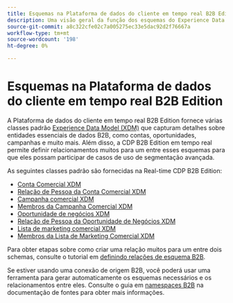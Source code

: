```yaml
---
title: Esquemas na Plataforma de dados do cliente em tempo real B2B Edition
description: Uma visão geral da função dos esquemas do Experience Data Model (XDM) na Plataforma de dados do cliente em tempo real B2B Edition.
source-git-commit: a8c322cfe02c7a005275ec33e5dac92d2f76667a
workflow-type: tm+mt
source-wordcount: '198'
ht-degree: 0%

---
```


# Esquemas na Plataforma de dados do cliente em tempo real B2B Edition

A Plataforma de dados do cliente em tempo real B2B Edition fornece várias classes padrão [Experience Data Model (XDM)](../../xdm/schema/composition.md#class) que capturam detalhes sobre entidades essenciais de dados B2B, como contas, oportunidades, campanhas e muito mais. Além disso, a CDP B2B Edition em tempo real permite definir relacionamentos muitos para um entre esses esquemas para que eles possam participar de casos de uso de segmentação avançada.

As seguintes classes padrão são fornecidas na Real-time CDP B2B Edition:

* [Conta Comercial XDM](../../xdm/classes/b2b/business-account.md)
* [Relação de Pessoa da Conta Comercial XDM](../../xdm/classes/b2b/business-account-person-relation.md)
* [Campanha comercial XDM](../../xdm/classes/b2b/business-campaign.md)
* [Membros da Campanha Comercial XDM](../../xdm/classes/b2b/business-campaign-members.md)
* [Oportunidade de negócios XDM](../../xdm/classes/b2b/business-opportunity.md)
* [Relação de Pessoa da Oportunidade de Negócios XDM](../../xdm/classes/b2b/business-opportunity-person-relation.md)
* [Lista de marketing comercial XDM](../../xdm/classes/b2b/business-marketing-list.md)
* [Membros da Lista de Marketing Comercial XDM](../../xdm/classes/b2b/business-marketing-list-members.md)

Para obter etapas sobre como criar uma relação muitos para um entre dois schemas, consulte o tutorial em [definindo relações de esquema B2B](../../xdm/tutorials/relationship-b2b.md).

Se estiver usando uma conexão de origem B2B, você poderá usar uma ferramenta para gerar automaticamente os esquemas necessários e os relacionamentos entre eles. Consulte o guia em [namespaces B2B](../../sources/connectors/adobe-applications/marketo/marketo-namespaces.md) na documentação de fontes para obter mais informações.
